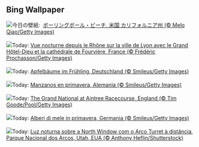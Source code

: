## Bing Wallpaper
![](https://www.bing.com/th?id=OHR.BowlingBallCali_JA-JP1174732417_UHD.jpg&w=1000)今日の壁紙: &nbsp;[ボーリングボール・ビーチ, 米国 カリフォルニア州 (© Melo Qiao/Getty Images)](https://www.bing.com/th?id=OHR.BowlingBallCali_JA-JP1174732417_UHD.jpg)
<br><br/>
![](https://www.bing.com/th?id=OHR.LyonGastronomy_FR-FR6987706290_UHD.jpg&w=1000)Today: [Vue nocturne depuis le Rhône sur la ville de Lyon avec le Grand Hôtel-Dieu et la cathédrale de Fourvière, France (© Frédéric Prochasson/Getty Images)](https://www.bing.com/th?id=OHR.LyonGastronomy_FR-FR6987706290_UHD.jpg)
<br><br/>
![](https://www.bing.com/th?id=OHR.SpringApple_DE-DE5480839920_UHD.jpg&w=1000)Today: [Apfelbäume im Frühling, Deutschland (© Smileus/Getty Images)](https://www.bing.com/th?id=OHR.SpringApple_DE-DE5480839920_UHD.jpg)
<br><br/>
![](https://www.bing.com/th?id=OHR.SpringApple_ES-ES7671231855_UHD.jpg&w=1000)Today: [Manzanos en primavera, Alemania (© Smileus/Getty Images)](https://www.bing.com/th?id=OHR.SpringApple_ES-ES7671231855_UHD.jpg)
<br><br/>
![](https://www.bing.com/th?id=OHR.GrandNationalDayUK_EN-GB7349486395_UHD.jpg&w=1000)Today: [The Grand National at Aintree Racecourse, England (© Tim Goode/Pool/Getty Images)](https://www.bing.com/th?id=OHR.GrandNationalDayUK_EN-GB7349486395_UHD.jpg)
<br><br/>
![](https://www.bing.com/th?id=OHR.SpringApple_IT-IT3617593822_UHD.jpg&w=1000)Today: [Alberi di mele in primavera, Germania (© Smileus/Getty Images)](https://www.bing.com/th?id=OHR.SpringApple_IT-IT3617593822_UHD.jpg)
<br><br/>
![](https://www.bing.com/th?id=OHR.SunsetArchesNP_PT-BR6301905431_UHD.jpg&w=1000)Today: [Luz noturna sobre a North Window com o Arco Turret à distância, Parque Nacional dos Arcos, Utah, EUA (© Anthony Heflin/Shutterstock)](https://www.bing.com/th?id=OHR.SunsetArchesNP_PT-BR6301905431_UHD.jpg)
<br><br/>
